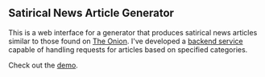 ## Satirical News Article Generator

This is a web interface for a generator that produces satirical news articles similar to those found on [The Onion](https://www.theonion.com/). I've developed a [backend service](https://github.com/aguizaro/NewsArticleGenerator) capable of handling requests for articles based on specified categories.

Check out the [demo](https://letsgeneratearticles.com/).
